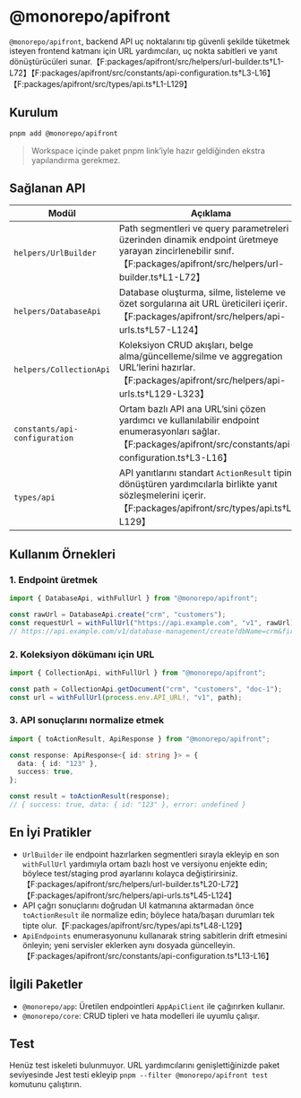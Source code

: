 # @monorepo/apifront

`@monorepo/apifront`, backend API uç noktalarını tip güvenli şekilde tüketmek isteyen frontend katmanı için URL yardımcıları, uç nokta sabitleri ve yanıt dönüştürücüleri sunar.【F:packages/apifront/src/helpers/url-builder.ts†L1-L72】【F:packages/apifront/src/constants/api-configuration.ts†L3-L16】【F:packages/apifront/src/types/api.ts†L1-L129】

## Kurulum

```bash
pnpm add @monorepo/apifront
```

> Workspace içinde paket pnpm link’iyle hazır geldiğinden ekstra yapılandırma gerekmez.

## Sağlanan API

| Modül | Açıklama |
| --- | --- |
| `helpers/UrlBuilder` | Path segmentleri ve query parametreleri üzerinden dinamik endpoint üretmeye yarayan zincirlenebilir sınıf.【F:packages/apifront/src/helpers/url-builder.ts†L1-L72】 |
| `helpers/DatabaseApi` | Database oluşturma, silme, listeleme ve özet sorgularına ait URL üreticileri içerir.【F:packages/apifront/src/helpers/api-urls.ts†L57-L124】 |
| `helpers/CollectionApi` | Koleksiyon CRUD akışları, belge alma/güncelleme/silme ve aggregation URL’lerini hazırlar.【F:packages/apifront/src/helpers/api-urls.ts†L129-L323】 |
| `constants/api-configuration` | Ortam bazlı API ana URL’sini çözen yardımcı ve kullanılabilir endpoint enumerasyonları sağlar.【F:packages/apifront/src/constants/api-configuration.ts†L3-L16】 |
| `types/api` | API yanıtlarını standart `ActionResult` tipine dönüştüren yardımcılarla birlikte yanıt sözleşmelerini içerir.【F:packages/apifront/src/types/api.ts†L1-L129】 |

## Kullanım Örnekleri

### 1. Endpoint üretmek

```ts
import { DatabaseApi, withFullUrl } from "@monorepo/apifront";

const rawUrl = DatabaseApi.create("crm", "customers");
const requestUrl = withFullUrl("https://api.example.com", "v1", rawUrl);
// https://api.example.com/v1/database-management/create?dbName=crm&firstCollection=customers
```

### 2. Koleksiyon dökümanı için URL

```ts
import { CollectionApi, withFullUrl } from "@monorepo/apifront";

const path = CollectionApi.getDocument("crm", "customers", "doc-1");
const url = withFullUrl(process.env.API_URL!, "v1", path);
```

### 3. API sonuçlarını normalize etmek

```ts
import { toActionResult, ApiResponse } from "@monorepo/apifront";

const response: ApiResponse<{ id: string }> = {
  data: { id: "123" },
  success: true,
};

const result = toActionResult(response);
// { success: true, data: { id: "123" }, error: undefined }
```

## En İyi Pratikler

- `UrlBuilder` ile endpoint hazırlarken segmentleri sırayla ekleyip en son `withFullUrl` yardımıyla ortam bazlı host ve versiyonu enjekte edin; böylece test/staging prod ayarlarını kolayca değiştirirsiniz.【F:packages/apifront/src/helpers/url-builder.ts†L20-L72】【F:packages/apifront/src/helpers/api-urls.ts†L45-L124】
- API çağrı sonuçlarını doğrudan UI katmanına aktarmadan önce `toActionResult` ile normalize edin; böylece hata/başarı durumları tek tipte olur.【F:packages/apifront/src/types/api.ts†L48-L129】
- `ApiEndpoints` enumerasyonunu kullanarak string sabitlerin drift etmesini önleyin; yeni servisler eklerken aynı dosyada güncelleyin.【F:packages/apifront/src/constants/api-configuration.ts†L13-L16】

## İlgili Paketler

- `@monorepo/app`: Üretilen endpointleri `AppApiClient` ile çağırırken kullanır.
- `@monorepo/core`: CRUD tipleri ve hata modelleri ile uyumlu çalışır.

## Test

Henüz test iskeleti bulunmuyor. URL yardımcılarını genişlettiğinizde paket seviyesinde Jest testi ekleyip `pnpm --filter @monorepo/apifront test` komutunu çalıştırın.
